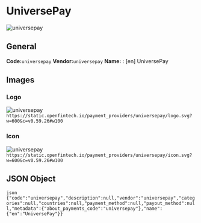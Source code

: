 # UniversePay 
![universepay](https://static.openfintech.io/payment_providers/universepay/logo.svg?w=600&c=v0.59.26#w100) 
## General 
**Code:**`universepay` 
**Vendor:**`universepay` 
**Name:** 
:	[en] UniversePay 
## Images 
### Logo 
![universepay](https://static.openfintech.io/payment_providers/universepay/logo.svg?w=600&c=v0.59.26#w100) 
``` https://static.openfintech.io/payment_providers/universepay/logo.svg?w=600&c=v0.59.26#w100 ``` 
### Icon 
![universepay](https://static.openfintech.io/payment_providers/universepay/icon.svg?w=600&c=v0.59.26#w100) 
``` https://static.openfintech.io/payment_providers/universepay/icon.svg?w=600&c=v0.59.26#w100 ``` 
## JSON Object 
```json {"code":"universepay","description":null,"vendor":"universepay","categories":null,"countries":null,"payment_method":null,"payout_method":null,"metadata":{"about_payments_code":"universepay"},"name":{"en":"UniversePay"}} ``` 
